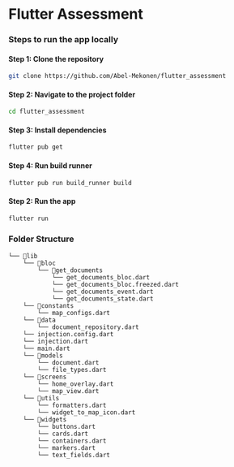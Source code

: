 # Flutter Assessment
### Steps to run the app locally
#### Step 1: Clone the repository
``` bash
git clone https://github.com/Abel-Mekonen/flutter_assessment
```
#### Step 2: Navigate to the project folder
``` bash
cd flutter_assessment
```

#### Step 3: Install dependencies
``` bash
flutter pub get
```

#### Step 4: Run build runner
``` bash
flutter pub run build_runner build
```

#### Step 2: Run the app
``` bash
flutter run
```


### Folder Structure
```
└── 📁lib
    └── 📁bloc
        └── 📁get_documents
            └── get_documents_bloc.dart
            └── get_documents_bloc.freezed.dart
            └── get_documents_event.dart
            └── get_documents_state.dart
    └── 📁constants
        └── map_configs.dart
    └── 📁data
        └── document_repository.dart
    └── injection.config.dart
    └── injection.dart
    └── main.dart
    └── 📁models
        └── document.dart
        └── file_types.dart
    └── 📁screens
        └── home_overlay.dart
        └── map_view.dart
    └── 📁utils
        └── formatters.dart
        └── widget_to_map_icon.dart
    └── 📁widgets
        └── buttons.dart
        └── cards.dart
        └── containers.dart
        └── markers.dart
        └── text_fields.dart
```
